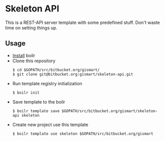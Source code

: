 # Skeleton API
This is a REST-API server template with some predefined stuff. Don't waste time on setting things up.

## Usage
- [Install](https://github.com/tmrts/boilr/wiki/Installation) boilr
- Clone this repository
    ```
    $ cd $GOPATH/src/bitbucket.org/gismart/
    $ git clone git@bitbucket.org:gismart/skeleton-api.git
    ```
- Run template registry initialization
   ```
   $ boilr init
   ```
- Save template to the boilr
    ```
    $ boilr template save $GOPATH/src/bitbucket.org/gismart/skeleton-api skeleton
    ```
- Create new project use this template
    ```
    $ boilr template use skeleton $GOPATH/src/bitbucket.org/gismart
    ```